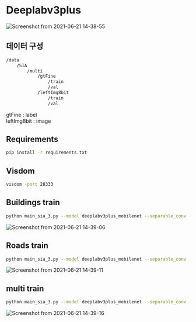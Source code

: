 # Deeplabv3plus


![Screenshot from 2021-06-21 14-38-55](https://user-images.githubusercontent.com/76798025/122712222-88fed580-d29e-11eb-9313-b602d8708968.png)


## 데이터 구성
```txt
/data
	/SIA
		/multi
			/gtFine
				/train
				/val
			/leftImg8bit
				/train
				/val
```

gtFine : label<br>
leftImg8bit : image

## Requirements
```bash
pip install -r requirements.txt
```

## Visdom

```bash
visdom -port 28333
```

## Buildings train

```bash
python main_sia_3.py --model deeplabv3plus_mobilenet --separable_conv --dataset satellites --enable_vis --vis_port 28333 --gpu_id 0  --lr 0.1  --crop_size 512 --batch_size 8 --output_stride 16 --data_root ./datasets/data/SIA/buildings
```

![Screenshot from 2021-06-21 14-39-06](https://user-images.githubusercontent.com/76798025/122712227-8ac89900-d29e-11eb-8bc5-6f7bc7ce197c.png)

## Roads train

```bash
python main_sia_3.py --model deeplabv3plus_mobilenet --separable_conv --dataset satellites --enable_vis --vis_port 28333 --gpu_id 0  --lr 0.1  --crop_size 512 --batch_size 8 --output_stride 16 --data_root ./datasets/data/SIA/roads
```


![Screenshot from 2021-06-21 14-39-11](https://user-images.githubusercontent.com/76798025/122712233-8e5c2000-d29e-11eb-8220-aeed9ddca0c9.png)

## multi train

```bash
python main_sia_3.py --model deeplabv3plus_mobilenet --separable_conv --dataset satellites_multi --enable_vis --vis_port 28333 --gpu_id 0  --lr 0.1  --crop_size 512 --batch_size 8 --output_stride 16 --data_root ./datasets/data/SIA/multi
```

![Screenshot from 2021-06-21 14-39-16](https://user-images.githubusercontent.com/76798025/122712238-9025e380-d29e-11eb-8a23-03db805d73e4.png)
